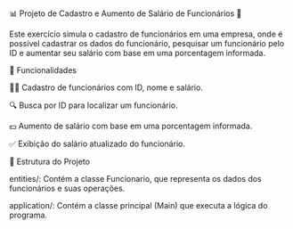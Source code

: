 📊 Projeto de Cadastro e Aumento de Salário de Funcionários 💼

Este exercício simula o cadastro de funcionários em uma empresa, onde é possível cadastrar os dados do funcionário, pesquisar um funcionário pelo ID e aumentar seu salário com base em uma porcentagem informada.

🚀 Funcionalidades

🧑‍💻 Cadastro de funcionários com ID, nome e salário.

🔍 Busca por ID para localizar um funcionário.

💵 Aumento de salário com base em uma porcentagem informada.

✅ Exibição do salário atualizado do funcionário.

📁 Estrutura do Projeto

entities/: Contém a classe Funcionario, que representa os dados dos funcionários e suas operações.

application/: Contém a classe principal (Main) que executa a lógica do programa.